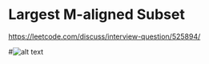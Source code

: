# Largest M-aligned Subset

https://leetcode.com/discuss/interview-question/525894/

#![alt text](https://assets.leetcode.com/users/icancodealltheday/image_1583098516.png "Description") 
